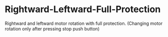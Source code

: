 # Rightward-Leftward-Full-Protection
Rightward and leftward motor rotation with full protection. (Changing motor rotation only after pressing stop push button)
